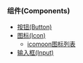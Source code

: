 ### 组件(Components)

* [按钮(Button)](dist/samples/button.html)
* [图标(Icon)](dist/samples/icon.html)
    - [icomoon图标列表](dist/samples/icon-icomoon.html)
* [输入框(Input)](dist/samples/input.html)
